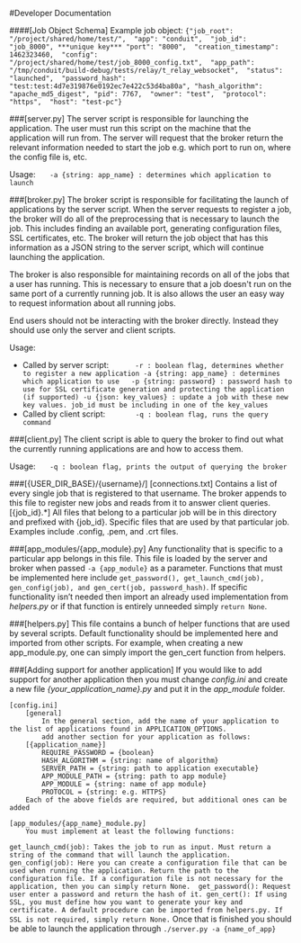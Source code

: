 #Developer Documentation

####[Job Object Schema]
	Example job object:
`
	{"job_root": "/project/shared/home/test/", 
	"app": "conduit", 
	"job_id": "job_8000", ***unique key***
	"port": "8000", 
	"creation_timestamp": 1462323460, 
	"config": "/project/shared/home/test/job_8000_config.txt", 
	"app_path": "/tmp/conduit/build-debug/tests/relay/t_relay_websocket", 
	"status": "launched", 
	"password_hash": "test:test:4d7e319876e0192ec7e422c53d4ba80a",
	"hash_algorithm": "apache_md5_digest",
	"pid": 7767, 
	"owner": "test", 
	"protocol": "https", 
	"host": "test-pc"}
`

###[server.py]
The server script is responsible for launching the application. The user must run this script on the machine that the application will run from. The server will request that the broker return the relevant information needed to start the job e.g. which port to run on, where the config file is, etc.

Usage:
`	-a {string: app_name} : determines which application to launch`

###[broker.py]
The broker script is responsible for facilitating the launch of applications by the server script. When the server requests to register a job, the broker will do all of the preprocessing that is necessary to launch the job. This includes finding an available port, generating configuration files, SSL certificates, etc. The broker will return the job object that has this information as a JSON string to the server script, which will continue launching the application.

The broker is also responsible for maintaining records on all of the jobs that a user has running. This is necessary to ensure that a job doesn't run on the same port of a currently running job. It is also allows the user an easy way to request information about all running jobs.

End users should not be interacting with the broker directly. Instead they should use only the server and client scripts.

Usage:
-	Called by server script:
`		-r : boolean flag, determines whether to register a new application
		-a {string: app_name} : determines which application to use  
		-p {string: password} : password hash to use for SSL certificate generation and protecting the application (if supported)
		-u {json: key_values} : update a job with these new key values. job_id must be including in one of the key_values
`
-	Called by client script:
`		-q : boolean flag, runs the query command`


###[client.py]
The client script is able to query the broker to find out what the currently running applications are and how to access them. 

Usage:
`	-q : boolean flag, prints the output of querying the broker`



###[{USER\_DIR\_BASE}/{username}/]
	[connections.txt]
		Contains a list of every single job that is registered to that username. The broker appends to this file to register new jobs and reads from it to answer client queries.
	[{job_id}.*]
		All files that belong to a particular job will be in this directory and prefixed with {job_id}. Specific files that are used by that particular job. Examples include .config, .pem, and .crt files.

###[app\_modules/{app\_module}.py]
Any functionality that is specific to a particular app belongs in this file. This file is loaded by the server and broker when passed `-a {app_module}` as a parameter. Functions that must be implemented here include `get_password(), get_launch_cmd(job), gen_config(job), and gen_cert(job, password_hash)`. If specific functionality isn’t needed then import an already used implementation from *helpers.py* or if that function is entirely unneeded simply `return None`.

###[helpers.py]
	This file contains a bunch of helper functions that are used by several scripts. Default functionality should be implemented here and imported from other scripts. For example, when creating a new app_module.py, one can simply import the gen_cert function from helpers.



###[Adding support for another application]
If you would like to add support for another application then you must change *config.ini* and create a new file *{your\_application\_name}.py* and put it in the *app\_module* folder.

	[config.ini]
		[general]
			In the general section, add the name of your application to the list of applications found in APPLICATION_OPTIONS.
			add another section for your application as follows:
		[{application_name}]
			REQUIRE_PASSWORD = {boolean}
			HASH_ALGORITHM = {string: name of algorithm}
			SERVER_PATH = {string: path to application executable}
			APP_MODULE_PATH = {string: path to app module}
			APP_MODULE = {string: name of app module}
			PROTOCOL = {string: e.g. HTTPS}
		Each of the above fields are required, but additional ones can be added 

	[app_modules/{app_name}_module.py]
		You must implement at least the following functions:
`
		get_launch_cmd(job):
			Takes the job to run as input. Must return a string of the command that will launch the application.
		gen_config(job):
			Here you can create a configuration file that can be used when running the application. Return the path to the configuration file. If a configuration file is not necessary for the application, then you can simply return None. 
		get_password():
			Request user enter a password and return the hash of it.
		gen_cert():
			If using SSL, you must define how you want to generate your key and certificate. A default procedure can be imported from helpers.py. If SSL is not required, simply return None.
`
Once that is finished you should be able to launch the application through `./server.py -a {name_of_app}`

